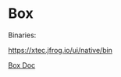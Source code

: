 # Box

Binaries:

https://xtec.jfrog.io/ui/native/bin

[Box Doc](https://docs.google.com/document/d/1rcFciC9QomiV08VoHR40ZTcBzzehsiyDft2euRNbFlM/edit#)


